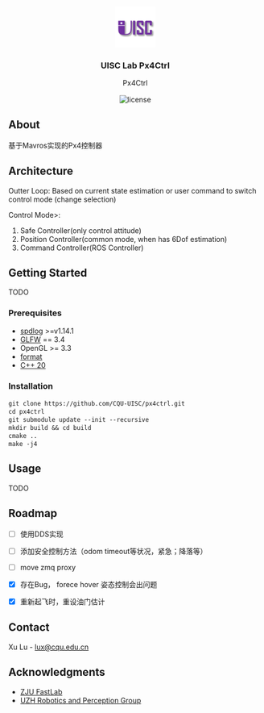 <a id="readme-top"></a>
<!-- PROJECT LOGO -->
<br />
<div align="center">
  <a href="https://github.com/CQU-UISC/px4ctrl_client">
    <img src="images/logo.png" alt="Logo" width="80" height="80">
  </a>
  <h3 align="center">UISC Lab Px4Ctrl</h3>
  <p align="center">
    Px4Ctrl
  </p>
  <img align="center" src=https://img.shields.io/badge/license-GPL--3.0-blue  alt="license"/>
  
</div>

<!-- ABOUT -->
## About
基于Mavros实现的Px4控制器

## Architecture

Outter Loop: Based on current state estimation or user command to switch control mode (change selection)

Control Mode>:
1. Safe Controller(only control attitude)
2. Position Controller(common mode, when has 6Dof estimation)
3. Command Controller(ROS Controller)

<!-- GETTING STARTED -->
## Getting Started
TODO

### Prerequisites
- [spdlog](https://github.com/gabime/spdlog) >=v1.14.1 
- [GLFW](https://github.com/glfw/glfw)  == 3.4 
- OpenGL >= 3.3
- [format](https://github.com/fmtlib/fmt) 
- [C++ 20](https://en.cppreference.com/w/cpp/compiler_support)

### Installation
```
git clone https://github.com/CQU-UISC/px4ctrl.git
cd px4ctrl
git submodule update --init --recursive
mkdir build && cd build
cmake ..
make -j4
```

<!-- USAGE EXAMPLES -->
## Usage
TODO

<!-- ROADMAP -->
## Roadmap

- [ ] 使用DDS实现
- [ ] 添加安全控制方法（odom timeout等状况，紧急；降落等）
- [ ] move zmq proxy
- [x] 存在Bug， forece hover 姿态控制会出问题
- [x] 重新起飞时，重设油门估计


<!-- CONTACT -->
## Contact
Xu Lu - lux@cqu.edu.cn

<!-- ACKNOWLEDGMENTS -->
## Acknowledgments
* [ZJU FastLab](https://github.com/ZJU-FAST-Lab)
* [UZH Robotics and Perception Group](https://github.com/uzh-rpg)
